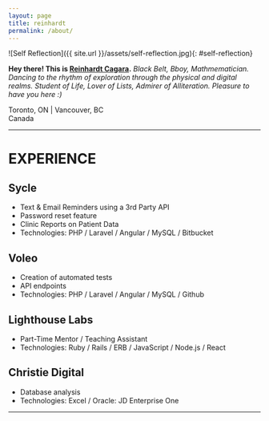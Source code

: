 ```yaml
---
layout: page
title: reinhardt
permalink: /about/
---
```


![Self Reflection]({{ site.url }}/assets/self-reflection.jpg){: #self-reflection}

<!-- ![My Image]({{ site.url }}/assets/ReinhardtCagara.jpg){: #profile-pic} -->
**Hey there! This is <a href="https://www.dropbox.com/s/8edipfuhuxvkek8/Reinhardt%20Cagara.pdf?dl=0">Reinhardt Cagara</a>.** *Black Belt, Bboy, Mathmematician. Dancing to the rhythm of exploration through the physical and digital realms. Student of Life, Lover of Lists, Admirer of Alliteration. Pleasure to have you here :)*

Toronto, ON | Vancouver, BC  
Canada

---------

# EXPERIENCE

## Sycle
- Text & Email Reminders using a 3rd Party API
- Password reset feature
- Clinic Reports on Patient Data
- Technologies: PHP / Laravel / Angular / MySQL / Bitbucket

## Voleo
- Creation of automated tests
- API endpoints
- Technologies: PHP / Laravel / Angular / MySQL / Github

## Lighthouse Labs
- Part-Time Mentor / Teaching Assistant
- Technologies: Ruby / Rails / ERB / JavaScript / Node.js / React

## Christie Digital
- Database analysis
- Technologies: Excel / Oracle: JD Enterprise One

---------
